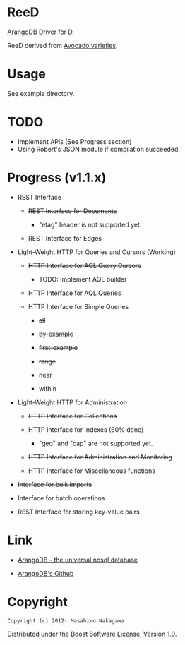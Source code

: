 ReeD
================

ArangoDB Driver for D.

ReeD derived from [Avocado varieties](http://ucavo.ucr.edu/avocadovarieties/VarietyList/Reed.html).

# Usage

See example directory.

# TODO

* Implement APIs (See Progress section)
* Using Robert's JSON module if compilation succeeded

# Progress (v1.1.x)

* REST Interface

    * <del>REST Interface for Documents</del>

        * "etag" header is not supported yet.

    * REST Interface for Edges

* Light-Weight HTTP for Queries and Cursors (Working)

    * <del>HTTP Interface for AQL Query Cursors</del>

        * TODO: Implement AQL builder

    * HTTP Interface for AQL Queries

    * HTTP Interface for Simple Queries

        * <del>all</del>

        * <del>by-example</del>

        * <del>first-example</del>

        * <del>range</del>

        * near

        * within

* Light-Weight HTTP for Administration

    * <del>HTTP Interface for Collections</del>

    * HTTP Interface for Indexes (60% done)

        * "geo" and "cap" are not supported yet.

    * <del>HTTP Interface for Administration and Monitoring</del>

    * <del>HTTP Interface for Miscellaneous functions</del>

* <del>Interface for bulk imports</del>

* Interface for batch operations

* REST Interface for storing key-value pairs

# Link

* [ArangoDB - the universal nosql database](http://www.arangodb.org/)

* [ArangoDB's Github](https://github.com/triAGENS/ArangoDB)

# Copyright

    Copyright (c) 2012- Masahiro Nakagawa

Distributed under the Boost Software License, Version 1.0.

